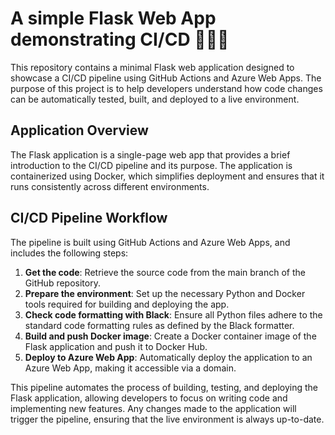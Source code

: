 # A simple Flask Web App demonstrating CI/CD 🚀🔧🔄

This repository contains a minimal Flask web application designed to showcase a CI/CD pipeline using GitHub Actions and Azure Web Apps. The purpose of this project is to help developers understand how code changes can be automatically tested, built, and deployed to a live environment.

## Application Overview

The Flask application is a single-page web app that provides a brief introduction to the CI/CD pipeline and its purpose. The application is containerized using Docker, which simplifies deployment and ensures that it runs consistently across different environments.

## CI/CD Pipeline Workflow

The pipeline is built using GitHub Actions and Azure Web Apps, and includes the following steps:

1. **Get the code**: Retrieve the source code from the main branch of the GitHub repository.
2. **Prepare the environment**: Set up the necessary Python and Docker tools required for building and deploying the app.
3. **Check code formatting with Black**: Ensure all Python files adhere to the standard code formatting rules as defined by the Black formatter.</li>
4. **Build and push Docker image**: Create a Docker container image of the Flask application and push it to Docker Hub.
5. **Deploy to Azure Web App**: Automatically deploy the application to an Azure Web App, making it accessible via a domain.

This pipeline automates the process of building, testing, and deploying the Flask application, allowing developers to focus on writing code and implementing new features. Any changes made to the application will trigger the pipeline, ensuring that the live environment is always up-to-date.


